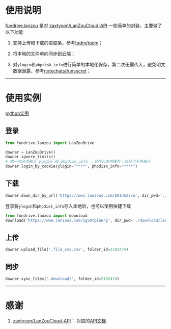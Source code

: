 # 使用说明

[fundrive.lanzou](https://github.com/notechats/fundrive/tree/master/fundrive/lanzou) 是对 [zaxtyson/LanZouCloud-API](https://github.com/zaxtyson/LanZouCloud-API) 一些简单的封装，主要做了以下功能

1. 支持上传和下载的进度条，参考[tqdm/tqdm](https://github.com/tqdm/tqdm)；

2. 将本地的文件单向同步到云端；

3. 对`ylogin`和`phpdisk_info`进行简单的本地化保存，第二次无需传入，避免明文数据泄露，参考[notechats/funsecret](https://github.com/notechats/funsecret)；


---

# 使用实例

[python实例](https://github.com/notechats/fundrive/blob/master/example/lanzou_example.py)

## 登录
```python
from fundrive.lanzou import LanZouDrive

downer = LanZouDrive()
downer.ignore_limits()
# 第一次必须输入`ylogin`和`phpdisk_info`，会存入本地缓存；后续可不再输入
downer.login_by_cookie(ylogin="****", phpdisk_info="****")
```


## 下载
```python
downer.down_dir_by_url('https://wws.lanzous.com/b01hh2zve', dir_pwd='./lanzou')
```


登录将`ylogin`和`phpdisk_info`存入本地后，也可以使用快捷下载
```python 
from fundrive.lanzou import download
download('https://wwe.lanzoui.com/ig56tpia6rg', dir_pwd='./download/lanzou')
```


## 上传
```python
downer.upload_file('.file_csv.csv', folder_id=2192474)
```


## 同步
```python
downer.sync_files('.download/', folder_id=2192474)
```


---


# 感谢 

1. [zaxtyson/LanZouCloud-API](https://github.com/zaxtyson/LanZouCloud-API)： 对应的[API文档](https://github.com/zaxtyson/LanZouCloud-API/wiki)

